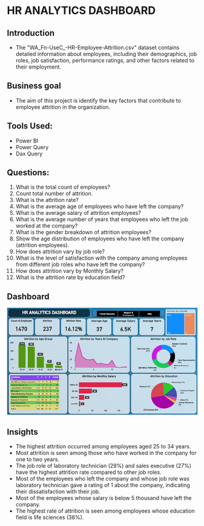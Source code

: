 # HR ANALYTICS DASHBOARD

## Introduction

* The "WA_Fn-UseC_-HR-Employee-Attrition.csv" dataset contains detailed information about employees,
including their demographics, job roles, job satisfaction,
performance ratings, and other factors related to their employment.
## Business goal
* The aim of this project is identify the key factors that
contribute to employee attrition in the organization.
## Tools Used:
* Power BI
* Power Query
* Dax Query
  
## Questions:

1. What is the total count of employees?
2. Count total number of attrition.
3. What is the attrition rate?
4. What is the average age of employees
who have left the company?
5. What is the average salary of attrition
employees?
6. What is the average number of years
that employees who left the job worked at
the company?
7. What is the gender breakdown of
attrition employees?
8. Show the age distribution of
employees who have left the company
(attrition employees).
9. How does attrition vary by job role?
10. What is the level of satisfaction with
the company among employees from
different job roles who have left the
company?
11. How does attrition vary by Monthly
Salary?
12. What is the attrition rate by education
field?
## Dashboard
![pic](hrdash.JPG)
## Insights
* The highest attrition occurred among employees aged 25 to 34 years.
* Most attrition is seen among those who have worked in the company for one
to two years.
* The job role of laboratory technician (29%) and sales executive (27%) have the
highest attrition rate compared to other job roles.
* Most of the employees who left the company and whose job role was laboratory
technician gave a rating of 1 about the company, indicating their dissatisfaction
with their job.
* Most of the employees whose salary is below 5 thousand have left the
company.
* The highest rate of attrition is seen among employees whose education
field is life sciences (38%).
